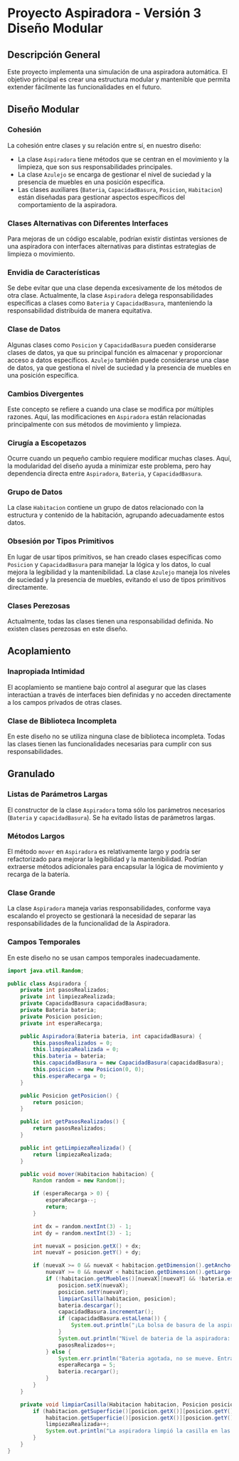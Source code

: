 # Proyecto Aspiradora - Versión 3 Diseño Modular

## Descripción General

Este proyecto implementa una simulación de una aspiradora automática. El objetivo principal es crear una estructura modular y mantenible que permita extender fácilmente las funcionalidades en el futuro.

## Diseño Modular

### Cohesión

La cohesión entre clases y su relación entre sí, en nuestro diseño:
- La clase `Aspiradora` tiene métodos que se centran en el movimiento y la limpieza, que son sus responsabilidades principales.
- La clase `Azulejo` se encarga de gestionar el nivel de suciedad y la presencia de muebles en una posición específica.
- Las clases auxiliares (`Bateria`, `CapacidadBasura`, `Posicion`, `Habitacion`) están diseñadas para gestionar aspectos específicos del comportamiento de la aspiradora.

### Clases Alternativas con Diferentes Interfaces
Para mejoras de un código escalable, podrían existir distintas versiones de una aspiradora con interfaces alternativas para distintas estrategias de limpieza o movimiento.

### Envidia de Características
Se debe evitar que una clase dependa excesivamente de los métodos de otra clase. Actualmente, la clase `Aspiradora` delega responsabilidades específicas a clases como `Bateria` y `CapacidadBasura`, manteniendo la responsabilidad distribuida de manera equitativa.

### Clase de Datos
Algunas clases como `Posicion` y `CapacidadBasura` pueden considerarse clases de datos, ya que su principal función es almacenar y proporcionar acceso a datos específicos. `Azulejo` también puede considerarse una clase de datos, ya que gestiona el nivel de suciedad y la presencia de muebles en una posición específica.

### Cambios Divergentes
Este concepto se refiere a cuando una clase se modifica por múltiples razones. Aquí, las modificaciones en `Aspiradora` están relacionadas principalmente con sus métodos de movimiento y limpieza.

### Cirugía a Escopetazos
Ocurre cuando un pequeño cambio requiere modificar muchas clases. Aquí, la modularidad del diseño ayuda a minimizar este problema, pero hay dependencia directa entre `Aspiradora`, `Bateria`, y `CapacidadBasura`.

### Grupo de Datos
La clase `Habitacion` contiene un grupo de datos relacionado con la estructura y contenido de la habitación, agrupando adecuadamente estos datos.

### Obsesión por Tipos Primitivos
En lugar de usar tipos primitivos, se han creado clases específicas como `Posicion` y `CapacidadBasura` para manejar la lógica y los datos, lo cual mejora la legibilidad y la mantenibilidad. La clase `Azulejo` maneja los niveles de suciedad y la presencia de muebles, evitando el uso de tipos primitivos directamente.

### Clases Perezosas
Actualmente, todas las clases tienen una responsabilidad definida. No existen clases perezosas en este diseño.

## Acoplamiento

### Inapropiada Intimidad
El acoplamiento se mantiene bajo control al asegurar que las clases interactúan a través de interfaces bien definidas y no acceden directamente a los campos privados de otras clases.

### Clase de Biblioteca Incompleta
En este diseño no se utiliza ninguna clase de biblioteca incompleta. Todas las clases tienen las funcionalidades necesarias para cumplir con sus responsabilidades.

## Granulado

### Listas de Parámetros Largas
El constructor de la clase `Aspiradora` toma sólo los parámetros necesarios (`Bateria` y `capacidadBasura`). Se ha evitado listas de parámetros largas.

### Métodos Largos
El método `mover` en `Aspiradora` es relativamente largo y podría ser refactorizado para mejorar la legibilidad y la mantenibilidad. Podrían extraerse métodos adicionales para encapsular la lógica de movimiento y recarga de la batería.

### Clase Grande
La clase `Aspiradora` maneja varias responsabilidades, conforme vaya escalando el proyecto se gestionará la necesidad de separar las responsabilidades de la funcionalidad de la Aspiradora.

### Campos Temporales
En este diseño no se usan campos temporales inadecuadamente.

```java
import java.util.Random;

public class Aspiradora {
    private int pasosRealizados;
    private int limpiezaRealizada;
    private CapacidadBasura capacidadBasura;
    private Bateria bateria;
    private Posicion posicion;
    private int esperaRecarga;

    public Aspiradora(Bateria bateria, int capacidadBasura) {
        this.pasosRealizados = 0;
        this.limpiezaRealizada = 0;
        this.bateria = bateria;
        this.capacidadBasura = new CapacidadBasura(capacidadBasura);
        this.posicion = new Posicion(0, 0);
        this.esperaRecarga = 0;
    }

    public Posicion getPosicion() {
        return posicion;
    }

    public int getPasosRealizados() {
        return pasosRealizados;
    }

    public int getLimpiezaRealizada() {
        return limpiezaRealizada;
    }

    public void mover(Habitacion habitacion) {
        Random random = new Random();

        if (esperaRecarga > 0) {
            esperaRecarga--;
            return;
        }

        int dx = random.nextInt(3) - 1;
        int dy = random.nextInt(3) - 1;

        int nuevaX = posicion.getX() + dx;
        int nuevaY = posicion.getY() + dy;

        if (nuevaX >= 0 && nuevaX < habitacion.getDimension().getAncho() &&
            nuevaY >= 0 && nuevaY < habitacion.getDimension().getLargo()) {
            if (!habitacion.getMuebles()[nuevaX][nuevaY] && !bateria.estaDescargada()) {
                posicion.setX(nuevaX);
                posicion.setY(nuevaY);
                limpiarCasilla(habitacion, posicion);
                bateria.descargar();
                capacidadBasura.incrementar();
                if (capacidadBasura.estaLlena()) {
                    System.out.println("¡La bolsa de basura de la aspiradora está llena!");
                }
                System.out.println("Nivel de bateria de la aspiradora: " + bateria.getNivelBateria());
                pasosRealizados++;
            } else {
                System.err.println("Bateria agotada, no se mueve. Entrando en recarga");
                esperaRecarga = 5;
                bateria.recargar();
            }
        }
    }

    private void limpiarCasilla(Habitacion habitacion, Posicion posicion) {
        if (habitacion.getSuperficie()[posicion.getX()][posicion.getY()].getNivelSuciedad() > 0) {
            habitacion.getSuperficie()[posicion.getX()][posicion.getY()].setNivelSuciedad(0);
            limpiezaRealizada++;
            System.out.println("La aspiradora limpió la casilla en las coordenadas: (" + posicion.getX() + ", " + posicion.getY() + ")");
        }
    }
}
```
